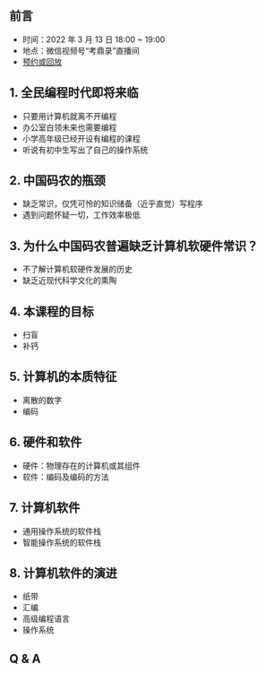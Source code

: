## 前言

- 时间：2022 年 3 月 13 日 18:00 ~ 19:00
- 地点：微信视频号“考鼎录”直播间
- [预约或回放](#/grand-finale)

		
## 1. 全民编程时代即将来临

* 只要用计算机就离不开编程
* 办公室白领未来也需要编程
* 小学高年级已经开设有编程的课程
* 听说有初中生写出了自己的操作系统

		
## 2. 中国码农的瓶颈

* 缺乏常识，仅凭可怜的知识储备（近乎直觉）写程序
* 遇到问题怀疑一切，工作效率极低

		
## 3. 为什么中国码农普遍缺乏计算机软硬件常识？

* 不了解计算机软硬件发展的历史
* 缺乏近现代科学文化的熏陶

		
## 4. 本课程的目标

* 扫盲
* 补钙

		
## 5. 计算机的本质特征

* 离散的数字
* 编码

		
## 6. 硬件和软件

* 硬件：物理存在的计算机或其组件
* 软件：编码及编码的方法

		
## 7. 计算机软件

* 通用操作系统的软件栈
* 智能操作系统的软件栈

		
## 8. 计算机软件的演进

* 纸带
* 汇编
* 高级编程语言
* 操作系统

		
## Q & A

